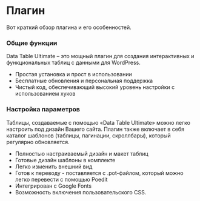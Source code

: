 # Плагин

Вот краткий обзор плагина и его особенностей.

### Общие функции

Data Table Ultimate  – это мощный плагин для создания интерактивных и функциональных таблиц с данными для WordPress.

* Простая установка и прост в использовании
* Бесплатные обновления и персональная поддержка
* Чистый код, обеспечивающий высокий уровень настройки с использованием хуков

### Настройка параметров

Таблицы, создаваемые с помощью «Data Table Ultimate» можно легко настроить под дизайн Вашего сайта. Плагин также включает в себя каталог шаблонов \(таблицы, пагинации, скроллбары\), который регулярно обновляется.

* Полностью настраиваемый дизайн и макет таблиц
* Готовые дизайн шаблоны в комплекте
* Легко изменить внешний вид
* Готов к переводу - поставляется с .pot-файлом, который можно легко перевести с помощью Poedit
* Интегрирован с Google Fonts
* Возможность включения пользовательского CSS.


